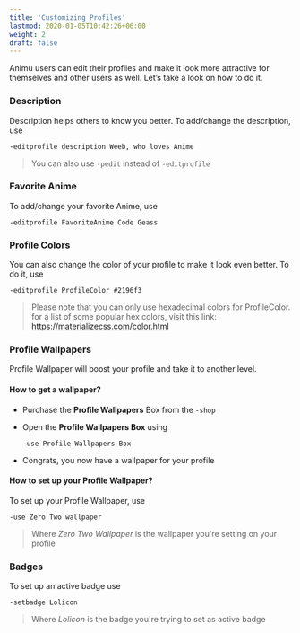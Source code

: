 ```yaml
---
title: 'Customizing Profiles'
lastmod: 2020-01-05T10:42:26+06:00
weight: 2
draft: false
---
```


Animu users can edit their profiles and make it look more attractive for themselves and other users as well. Let’s take a look on how to do it.

### Description

Description helps others to know you better. To add/change the description, use

```
-editprofile description Weeb, who loves Anime
```

> You can also use `-pedit` instead of `-editprofile`

### Favorite Anime

To add/change your favorite Anime, use

```
-editprofile FavoriteAnime Code Geass
```

### Profile Colors

You can also change the color of your profile to make it look even better. To do it, use

```
-editprofile ProfileColor #2196f3
```

> Please note that you can only use hexadecimal colors for ProfileColor. for a list of some popular hex colors, visit this link: https://materializecss.com/color.html

### Profile Wallpapers

Profile Wallpaper will boost your profile and take it to another level.

#### How to get a wallpaper?

- Purchase the **Profile Wallpapers** Box from the `-shop`
- Open the **Profile Wallpapers Box** using

  ```
  -use Profile Wallpapers Box
  ```

- Congrats, you now have a wallpaper for your profile

#### How to set up your Profile Wallpaper?

To set up your Profile Wallpaper, use

```
-use Zero Two wallpaper
```

> Where _Zero Two Wallpaper_ is the wallpaper you're setting on your profile

### Badges

To set up an active badge use

```
-setbadge Lolicon
```

> Where _Lolicon_ is the badge you're trying to set as active badge
